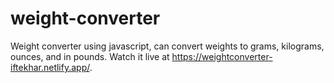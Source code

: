 # weight-converter
Weight converter using javascript, can convert weights to grams, kilograms, ounces, and in pounds. Watch it live at https://weightconverter-iftekhar.netlify.app/.
